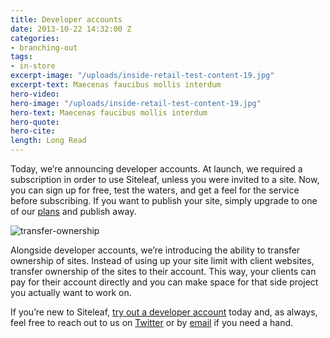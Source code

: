 ```yaml
---
title: Developer accounts
date: 2013-10-22 14:32:00 Z
categories:
- branching-out
tags:
- in-store
excerpt-image: "/uploads/inside-retail-test-content-19.jpg"
excerpt-text: Maecenas faucibus mollis interdum
hero-video: 
hero-image: "/uploads/inside-retail-test-content-19.jpg"
hero-text: Maecenas faucibus mollis interdum
hero-quote:
hero-cite:
length: Long Read
---
```


Today, we’re announcing developer accounts. At launch, we required a subscription in order to use Siteleaf, unless you were invited to a site. Now, you can sign up for free, test the waters, and get a feel for the service before subscribing. If you want to publish your site, simply upgrade to one of our [plans](/plans) and publish away.


![transfer-ownership](/uploads/developer-accounts-transfer-ownership.jpg) 

Alongside developer accounts, we’re introducing the ability to transfer ownership of sites. Instead of using up your site limit with client websites, transfer ownership of the sites to their account. This way, your clients can pay for their account directly and you can make space for that side project you actually want to work on.

If you’re new to Siteleaf, [try out a developer account](https://manage.siteleaf.com/signup?plan=developer) today and, as always, feel free to reach out to us on [Twitter](http://twitter.com/siteleaf) or by [email](mailto:team@siteleaf.com) if you need a hand.
